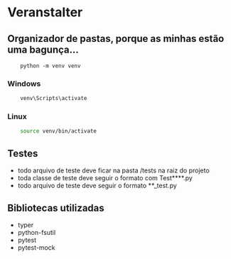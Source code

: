 # Veranstalter

## Organizador de pastas, porque as minhas estão uma bagunça...


```console
    python -m venv venv
```

### Windows

```bat
    venv\Scripts\activate
```

### Linux

```bash
    source venv/bin/activate
``` 

## Testes

- todo arquivo de teste deve ficar na pasta /tests na raiz do projeto
- toda classe de teste deve seguir o formato com Test****.py
- todo arquivo de teste deve seguir o formato **_test.py

## Bibliotecas utilizadas

- typer
- python-fsutil
- pytest
- pytest-mock